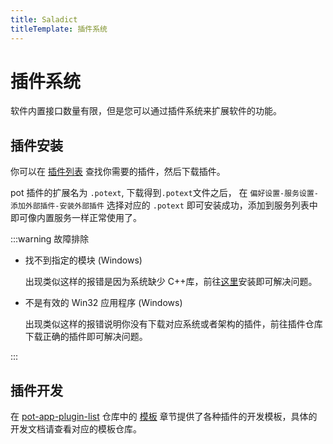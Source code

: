 ```yaml
---
title: Saladict
titleTemplate: 插件系统
---
```


# 插件系统

软件内置接口数量有限，但是您可以通过插件系统来扩展软件的功能。

## 插件安装

你可以在 [插件列表](/plugin) 查找你需要的插件，然后下载插件。

pot 插件的扩展名为 `.potext`, 下载得到`.potext`文件之后， 在 `偏好设置-服务设置-添加外部插件-安装外部插件` 选择对应的 `.potext` 即可安装成功，添加到服务列表中即可像内置服务一样正常使用了。

:::warning 故障排除

- 找不到指定的模块 (Windows)

  出现类似这样的报错是因为系统缺少 C++库，前往[这里](https://learn.microsoft.com/en-us/cpp/windows/latest-supported-vc-redist?view=msvc-170#visual-studio-2015-2017-2019-and-2022)安装即可解决问题。

- 不是有效的 Win32 应用程序 (Windows)

  出现类似这样的报错说明你没有下载对应系统或者架构的插件，前往插件仓库下载正确的插件即可解决问题。

:::

## 插件开发

在 [pot-app-plugin-list](https://github.com/pot-app/pot-app-plugin-list) 仓库中的 [模板](https://github.com/pot-app/pot-app-plugin-list/blob/main/README.md#%E6%A8%A1%E6%9D%BF) 章节提供了各种插件的开发模板，具体的开发文档请查看对应的模板仓库。
